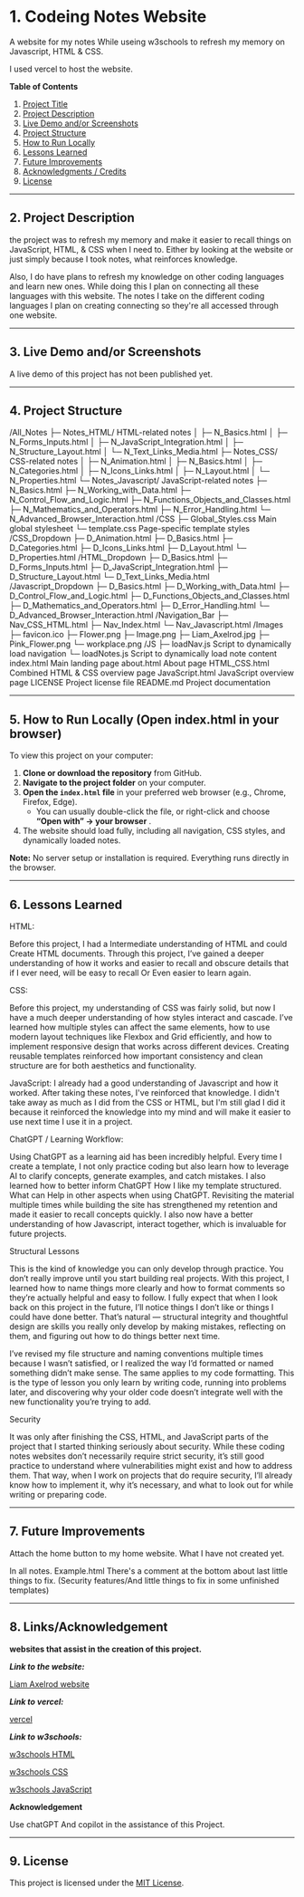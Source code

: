 <!-- File name: README.md -->

# 1. Codeing Notes Website

A website for my notes While useing w3schools to refresh my memory on Javascript, HTML & CSS.

I used vercel to host the website.

**Table of Contents**

1. [Project Title](#1-css-notes-website)
2. [Project Description](#2-project-description)
3. [Live Demo and/or Screenshots](#3-live-demo-andor-screenshots-if-available)
4. [Project Structure](#4-project-structure-helps-people-understand-where-to-look)
5. [How to Run Locally](#5-how-to-run-locally-open-indexhtml-in-your-browser)
6. [Lessons Learned](#6-lessons-learned-great-for-portfolio-projects---shows-growth-and-insight)
7. [Future Improvements](#7-future-improvements-optional)
8. [Acknowledgments / Credits](#8-acknowledgments--credits-if-applicable)
9. [License](#9-license-optional-but-professional)

---

## 2. Project Description

the project was to refresh my memory and make it easier to recall things on JavaScript, HTML, & CSS when I need to. Either by looking at the website or just simply because I took notes, what reinforces knowledge.

Also, I do have plans to refresh my knowledge on other coding languages and learn new ones. While doing this I plan on connecting all these languages with this website. The notes I take on the different coding languages I plan on creating connecting so they're all accessed through one website.

---

## 3. Live Demo and/or Screenshots

A live demo of this project has not been published yet.

---

## 4. Project Structure

/All_Notes
  ├─ Notes_HTML/                HTML-related notes
  │    ├─ N_Basics.html
  │    ├─ N_Forms_Inputs.html
  │    ├─ N_JavaScript_Integration.html
  │    ├─ N_Structure_Layout.html
  │    └─ N_Text_Links_Media.html
  ├─ Notes_CSS/                 CSS-related notes
  │    ├─ N_Animation.html
  │    ├─ N_Basics.html
  │    ├─ N_Categories.html
  │    ├─ N_Icons_Links.html
  │    ├─ N_Layout.html
  │    └─ N_Properties.html
  └─ Notes_Javascript/          JavaScript-related notes
    ├─ N_Basics.html
    ├─ N_Working_with_Data.html
    ├─ N_Control_Flow_and_Logic.html
    ├─ N_Functions_Objects_and_Classes.html
    ├─ N_Mathematics_and_Operators.html
    ├─ N_Error_Handling.html
    └─ N_Advanced_Browser_Interaction.html
/CSS
  ├─ Global_Styles.css          Main global stylesheet
  └─ template.css               Page-specific template styles
/CSS_Dropdown
  ├─ D_Animation.html
  ├─ D_Basics.html
  ├─ D_Categories.html
  ├─ D_Icons_Links.html
  ├─ D_Layout.html
  └─ D_Properties.html
/HTML_Dropdown
  ├─ D_Basics.html
  ├─ D_Forms_Inputs.html
  ├─ D_JavaScript_Integration.html
  ├─ D_Structure_Layout.html
  └─ D_Text_Links_Media.html
/Javascript_Dropdown
  ├─ D_Basics.html
  ├─ D_Working_with_Data.html
  ├─ D_Control_Flow_and_Logic.html
  ├─ D_Functions_Objects_and_Classes.html
  ├─ D_Mathematics_and_Operators.html
  ├─ D_Error_Handling.html
  └─ D_Advanced_Browser_Interaction.html
/Navigation_Bar
  ├─ Nav_CSS_HTML.html
  ├─ Nav_Index.html
  └─ Nav_Javascript.html
/Images
  ├─ favicon.ico
  ├─ Flower.png
  ├─ Image.png
  ├─ Liam_Axelrod.jpg
  ├─ Pink_Flower.png
  └─ workplace.png
/JS
  ├─ loadNav.js                 Script to dynamically load navigation
  └─ loadNotes.js               Script to dynamically load note content
index.html                      Main landing page
about.html                      About page
HTML_CSS.html                   Combined HTML & CSS overview page
JavaScript.html                 JavaScript overview page
LICENSE                         Project license file
README.md                        Project documentation

---

## 5. How to Run Locally (Open index.html in your browser)

To view this project on your computer:

1. **Clone or download the repository** from GitHub.
2. **Navigate to the project folder** on your computer.
3. **Open the `index.html` file** in your preferred web browser (e.g., Chrome, Firefox, Edge).
   * You can usually double-click the file, or right-click and choose  **“Open with” → your browser** .
4. The website should load fully, including all navigation, CSS styles, and dynamically loaded notes.

**Note:** No server setup or installation is required. Everything runs directly in the browser.

---

## 6. Lessons Learned

HTML:

Before this project, I had a Intermediate understanding of HTML and could Create HTML documents. Through this project, I’ve gained a deeper understanding of how it works and easier to recall and obscure details that if I ever need, will be easy to recall Or Even easier to learn again.

CSS:

Before this project, my understanding of CSS was fairly solid, but now I have a much deeper understanding of how styles interact and cascade. I’ve learned how multiple styles can affect the same elements, how to use modern layout techniques like Flexbox and Grid efficiently, and how to implement responsive design that works across different devices. Creating reusable templates reinforced how important consistency and clean structure are for both aesthetics and functionality.

JavaScript:
I already had a good understanding of Javascript and how it worked. After taking these notes, I've reinforced that knowledge. I didn't take away as much as I did from the CSS or HTML, but I'm still glad I did it because it reinforced the knowledge into my mind and will make it easier to use next time I use it in a project.

ChatGPT / Learning Workflow:

Using ChatGPT as a learning aid has been incredibly helpful. Every time I create a template, I not only practice coding but also learn how to leverage AI to clarify concepts, generate examples, and catch mistakes. I also learned how to better inform  ChatGPT How I like my template structured. What can Help in other aspects when using ChatGPT. Revisiting the material multiple times while building the site has strengthened my retention and made it easier to recall concepts quickly. I also now have a better understanding of how Javascript, interact together, which is invaluable for future projects.

Structural Lessons

This is the kind of knowledge you can only develop through practice. You don’t really improve until you start building real projects. With this project, I learned how to name things more clearly and how to format comments so they’re actually helpful and easy to follow. I fully expect that when I look back on this project in the future, I’ll notice things I don’t like or things I could have done better. That’s natural — structural integrity and thoughtful design are skills you really only develop by making mistakes, reflecting on them, and figuring out how to do things better next time.

I’ve revised my file structure and naming conventions multiple times because I wasn’t satisfied, or I realized the way I’d formatted or named something didn’t make sense. The same applies to my code formatting. This is the type of lesson you only learn by writing code, running into problems later, and discovering why your older code doesn’t integrate well with the new functionality you’re trying to add.

Security

It was only after finishing the CSS, HTML, and JavaScript parts of the project that I started thinking seriously about security. While these coding notes websites don’t necessarily require strict security, it’s still good practice to understand where vulnerabilities might exist and how to address them. That way, when I work on projects that do require security, I’ll already know how to implement it, why it’s necessary, and what to look out for while writing or preparing code.

---

## 7. Future Improvements

Attach the home button to my home website. What I have not created yet.

In all notes. Example.html There's a comment at the bottom about last little things to fix. (Security features/And little things to fix in some unfinished templates)

---

## 8. Links/Acknowledgement

**websites that assist in the creation of this project.**

***Link to the website:***

[Liam Axelrod website](https://codeing-languages-notes-opal.vercel.app/index.html "https://codeing-languages-notes-opal.vercel.app/index.html")

***Link to vercel:***

[vercel](https://vercel.com/ "https://vercel.com/")

***Link to w3schools:***

[w3schools HTML](https://www.w3schools.com/html/default.asp "https://www.w3schools.com/html/default.asp")

[w3schools CSS](https://www.w3schools.com/css/default.asp "https://www.w3schools.com/css/default.asp")

[w3schools JavaScript](https://www.w3schools.com/js/default.asp "https://www.w3schools.com/js/default.asp")

**Acknowledgement**

Use chatGPT And copilot in the assistance of this Project.

---

## 9. License

This project is licensed under the [MIT License](LICENSE).
